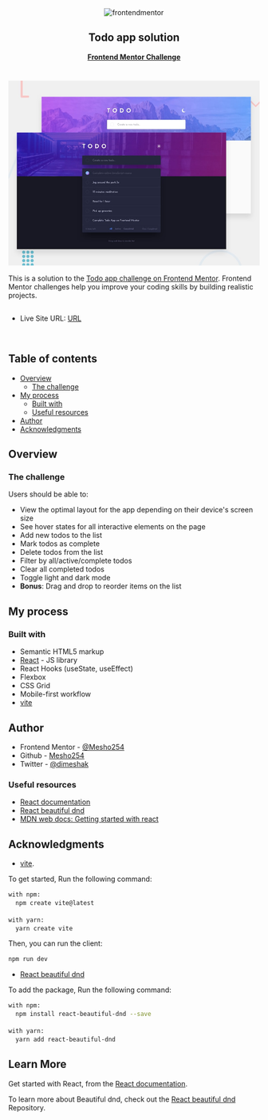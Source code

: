 <div id="top"></div>

<div align="center">

  <img src="https://www.frontendmentor.io/static/images/logo-mobile.svg" alt="frontendmentor" width="80">

  <h2 align="center">Todo app solution</h2>
  <p align="center">
    <a href="(https://www.frontendmentor.io/challenges/todo-app-Mesho254"><strong>Frontend Mentor Challenge</strong></a>
    <br />
  </p>
</div>

#

<div align="center">

![](./design/desktop-preview.jpg)

</div>

This is a solution to the [Todo app challenge on Frontend Mentor](https://www.frontendmentor.io/challenges/todo-app-mesho254). Frontend Mentor challenges help you improve your coding skills by building realistic projects. 

<h2 align="center"></h2>

- Live Site URL: [URL](todo-mesho254.vercel.app) 

<br>

## Table of contents

- [Overview](#overview)
  - [The challenge](#the-challenge)
- [My process](#my-process)
  - [Built with](#built-with)
  - [Useful resources](#useful-resources)
- [Author](#author)
- [Acknowledgments](#acknowledgments)
## Overview

### The challenge

Users should be able to:

- View the optimal layout for the app depending on their device's screen size
- See hover states for all interactive elements on the page
- Add new todos to the list
- Mark todos as complete
- Delete todos from the list
- Filter by all/active/complete todos
- Clear all completed todos
- Toggle light and dark mode
- **Bonus**: Drag and drop to reorder items on the list



## My process

### Built with

- Semantic HTML5 markup
- [React](https://reactjs.org/) - JS library
- React Hooks (useState, useEffect)
- Flexbox
- CSS Grid
- Mobile-first workflow
- [vite](https://vitejs.dev/)

## Author

- Frontend Mentor - [@Mesho254](//https://www.frontendmentor.io/profile/Mesho254)
- Github - [Mesho254](https://github.com/Mesho254)
- Twitter - [@dimeshak](https://www.twitter.com/@dimeshak)

### Useful resources

- [React documentation](https://reactjs.org/)
- [React beautiful dnd](https://www.freecodecamp.org/news/how-to-add-drag-and-drop-in-react-with-react-beautiful-dnd/)
- [MDN web docs: Getting started with react](https://developer.mozilla.org/en-US/docs/Learn/Tools_and_testing/Client-side_JavaScript_frameworks/React_getting_started)

## Acknowledgments

- [vite](https://vitejs.dev/). 

To get started, Run the following command:

```bash
with npm:
  npm create vite@latest

with yarn:
  yarn create vite
```

Then, you can run the client:

```bash
npm run dev
```

- [React beautiful dnd](https://egghead.io/courses/beautiful-and-accessible-drag-and-drop-with-react-beautiful-dnd)

To add the package, Run the following command:

```bash
with npm:
  npm install react-beautiful-dnd --save

with yarn:
  yarn add react-beautiful-dnd
```

## Learn More

Get started with React, from the [React documentation](https://reactjs.org/).

To learn more about Beautiful dnd, check out the [React beautiful dnd](https://github.com/atlassian/react-beautiful-dnd) Repository.

